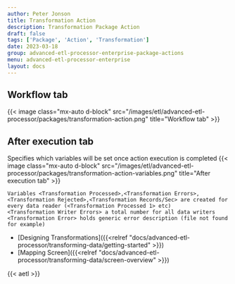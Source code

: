 ```yaml
---
author: Peter Jonson
title: Transformation Action
description: Transformation Package Action
draft: false
tags: ['Package', 'Action', 'Transformation']
date: 2023-03-18
group: advanced-etl-processor-enterprise-package-actions
menu: advanced-etl-processor-enterprise
layout: docs
---
```


## Workflow tab

{{< image class="mx-auto d-block"  src="/images/etl/advanced-etl-processor/packages/transformation-action.png" title="Workflow tab" >}}

## After execution tab

Specifies which variables will be set once action execution is completed
{{< image class="mx-auto d-block"  src="/images/etl/advanced-etl-processor/packages/transformation-action-variables.png" title="After execution tab" >}}

```
Variables <Transformation Processed>,<Transformation Errors>,<Transformation Rejected>,<Transformation Records/Sec> are created for every data reader (<Transformation Processed 1> etc)
<Transformation Writer Errors> a total number for all data writers
<Transformation Error> holds generic error description (file not found for example)
```

- [Designing Transformations]({{<relref "docs/advanced-etl-processor/transforming-data/getting-started" >}})
- [Mapping Screen]({{<relref "docs/advanced-etl-processor/transforming-data/screen-overview" >}})

{{< aetl >}}
